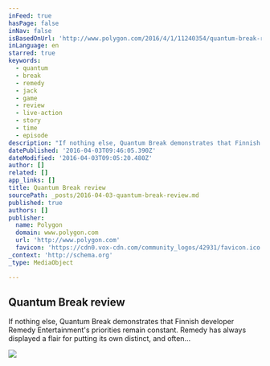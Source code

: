 ```yaml
---
inFeed: true
hasPage: false
inNav: false
isBasedOnUrl: 'http://www.polygon.com/2016/4/1/11240354/quantum-break-review-xbox-one-pc'
inLanguage: en
starred: true
keywords:
  - quantum
  - break
  - remedy
  - jack
  - game
  - review
  - live-action
  - story
  - time
  - episode
description: "If nothing else, Quantum Break demonstrates that Finnish developer Remedy Entertainment's priorities remain constant. Remedy has always displayed a flair for putting its own distinct, and often..."
datePublished: '2016-04-03T09:46:05.390Z'
dateModified: '2016-04-03T09:05:20.480Z'
author: []
related: []
app_links: []
title: Quantum Break review
sourcePath: _posts/2016-04-03-quantum-break-review.md
published: true
authors: []
publisher:
  name: Polygon
  domain: www.polygon.com
  url: 'http://www.polygon.com'
  favicon: 'https://cdn0.vox-cdn.com/community_logos/42931/favicon.ico'
_context: 'http://schema.org'
_type: MediaObject

---
```

<article style=""><h1>Quantum Break review</h1><p>If nothing else, Quantum Break demonstrates that Finnish developer Remedy Entertainment's priorities remain constant. Remedy has always displayed a flair for putting its own distinct, and often...</p><img src="https://cdn2.vox-cdn.com/thumbor/aHfEz6UirlxFmfN39LmSBRhJ2mg=/cdn0.vox-cdn.com/uploads/chorus_asset/file/6272479/review-screen-2.0.jpg" /></article>